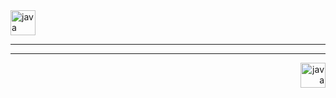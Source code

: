 <img src='https://cdn.onlinewebfonts.com/svg/img_380260.png' alt='java' height='40'> 
<hr>
<p align="center">
  
</p>
<hr>
<p align="right"> <img src='https://cdn.onlinewebfonts.com/svg/img_380260.png' alt='java' height='40'>  </p>
